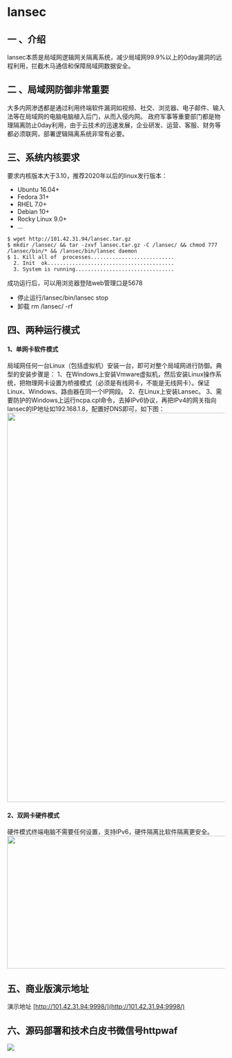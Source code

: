 # lansec

## 一 、介绍
lansec本质是局域网逻辑网关隔离系统，减少局域网99.9%以上的0day漏洞的远程利用，拦截木马通信和保障局域网数据安全。

## 二 、局域网防御非常重要
大多内网渗透都是通过利用终端软件漏洞如视频、社交、浏览器、电子邮件、输入法等在局域网的电脑电脑植入后门，从而入侵内网。
政府军事等重要部门都是物理隔离防止0day利用，由于云技术的迅速发展，企业研发、运营、客服、财务等都必须联网，部署逻辑隔离系统非常有必要。

## 三、系统内核要求
要求内核版本大于3.10，推荐2020年以后的linux发行版本：
* Ubuntu 16.04+
* Fedora 31+
* RHEL 7.0+
* Debian 10+
* Rocky Linux 9.0+
* ...

```console
$ wget http://101.42.31.94/lansec.tar.gz
$ mkdir /lansec/ && tar -zxvf lansec.tar.gz -C /lansec/ && chmod 777 /lansec/bin/* && /lansec/bin/lansec daemon
$ 1. Kill all of  processes...........................
  2. Init  ok.........................................
  3. System is running................................
```
成功运行后，可以用浏览器登陆web管理口是5678

* 停止运行/lansec/bin/lansec stop
* 卸载 rm /lansec/ -rf
## 四、两种运行模式
#### 1、单网卡软件模式
局域网任何一台Linux（包括虚拟机）安装一台，即可对整个局域网进行防御。典型的安装步骤是：
1、在Windows上安装Vmware虚拟机，然后安装Linux操作系统，把物理网卡设置为桥接模式（必须是有线网卡，不能是无线网卡）。保证Linux、Windows、路由器在同一个IP网段。
2、在Linux上安装Lansec。
3、需要防护的Windows上运行ncpa.cpl命令，去掉IPv6协议，再把IPv4的网关指向lansec的IP地址如192.168.1.8，配置好DNS即可，如下图：
<img height="900" width="820" src="https://github.com/ebpf-security/ebpf-security.github.io/blob/main/img/lan.png"></img></a>
#### 2、双网卡硬件模式
硬件模式终端电脑不需要任何设置，支持IPv6，硬件隔离比软件隔离更安全。
<img height="307" width="512" src="https://github.com/ebpf-security/ebpf-security.github.io/blob/main/img/gateway.png"></img></a>
 	
 	
## 五、商业版演示地址

演示地址 [http://101.42.31.94:9998/](http://101.42.31.94:9998/)

## 六、源码部署和技术白皮书微信号httpwaf

![](https://gitee.com/httpwaf/httpwaf/raw/master/img/wechat.png)

